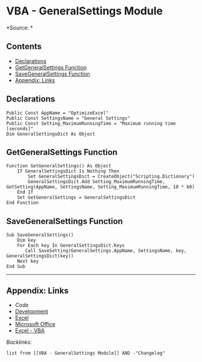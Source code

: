 # VBA - GeneralSettings Module

\*Source: *

## Contents

* [Declarations](VBA%20-%20GeneralSettings%20Module.md#declarations)
* [GetGeneralSettings Function](VBA%20-%20GeneralSettings%20Module.md#getgeneralsettings-function)
* [SaveGeneralSettings Function](VBA%20-%20GeneralSettings%20Module.md#savegeneralsettings-function)
* [Appendix: Links](VBA%20-%20GeneralSettings%20Module.md#appendix-links)

## Declarations

````VBA
Public Const AppName = "OptimizeExcel"
Public Const SettingsName = "General Settings"
Public Const Setting_MaximumRunningTime = "Maximum running time [seconds]"
Dim GeneralSettingsDict As Object
````

## GetGeneralSettings Function

````VBA
Function GetGeneralSettings() As Object
    If GeneralSettingsDict Is Nothing Then
        Set GeneralSettingsDict = CreateObject("Scripting.Dictionary")
        GeneralSettingsDict.Add Setting_MaximumRunningTime, GetSetting(AppName, SettingsName, Setting_MaximumRunningTime, 10 * 60)
    End If
    Set GetGeneralSettings = GeneralSettingsDict
End Function
````

## SaveGeneralSettings Function

````VBA
Sub SaveGeneralSettings()
    Dim key
    For Each key In GeneralSettingsDict.Keys
       Call SaveSetting(GeneralSettings.AppName, SettingsName, key, GeneralSettingsDict(key))
    Next key
End Sub
````

---

## Appendix: Links

* *Code*
* [Development](../../MOCs/Development.md)
* [Excel](../Excel/Excel.md)
* [Microsoft Office](../../../3-Resources/Tools/Microsoft%20Office/Microsoft%20Office.md)
* [Excel - VBA](../../../3-Resources/Tools/Microsoft%20Office/Excel/Excel%20-%20VBA.md)

*Backlinks:*

````dataview
list from [[VBA - GeneralSettings Module]] AND -"Changelog"
````
